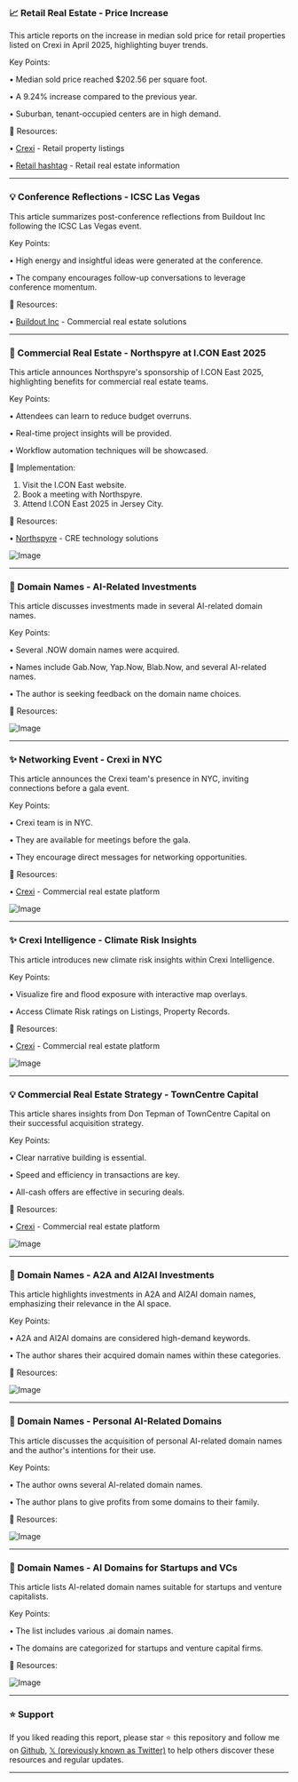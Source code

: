 ### 📈 Retail Real Estate - Price Increase

This article reports on the increase in median sold price for retail properties listed on Crexi in April 2025, highlighting buyer trends.

Key Points:

• Median sold price reached $202.56 per square foot.


• A 9.24% increase compared to the previous year.


• Suburban, tenant-occupied centers are in high demand.


🔗 Resources:

• [Crexi](https://x.com/CREXinc) - Retail property listings


• [Retail hashtag](https://x.com/hashtag/Retail?src=hashtag_click) - Retail real estate information



---

### 💡  Conference Reflections - ICSC Las Vegas

This article summarizes post-conference reflections from Buildout Inc following the ICSC Las Vegas event.

Key Points:

• High energy and insightful ideas were generated at the conference.


•  The company encourages follow-up conversations to leverage conference momentum.


🔗 Resources:

• [Buildout Inc](https://x.com/BuildoutInc) - Commercial real estate solutions



---

### 🚀 Commercial Real Estate - Northspyre at I.CON East 2025

This article announces Northspyre's sponsorship of I.CON East 2025, highlighting benefits for commercial real estate teams.

Key Points:

•  Attendees can learn to reduce budget overruns.


•  Real-time project insights will be provided.


•  Workflow automation techniques will be showcased.


🚀 Implementation:

1. Visit the I.CON East website.
2. Book a meeting with Northspyre.
3. Attend I.CON East 2025 in Jersey City.


🔗 Resources:

• [Northspyre](https://hubs.ly/Q03mllcS0) - CRE technology solutions


![Image](https://pbs.twimg.com/media/Gq6yKUVXUAAncGR?format=jpg&name=small)


---

### 🚀 Domain Names - AI-Related Investments

This article discusses investments made in several AI-related domain names.

Key Points:

•  Several .NOW domain names were acquired.


•  Names include Gab.Now, Yap.Now, Blab.Now, and several AI-related names.


•  The author is seeking feedback on the domain name choices.


🔗 Resources:


![Image](https://pbs.twimg.com/media/GqJ0IijaEAArbAd?format=jpg&name=small)



---

### ✨ Networking Event - Crexi in NYC

This article announces the Crexi team's presence in NYC, inviting connections before a gala event.

Key Points:

• Crexi team is in NYC.


•  They are available for meetings before the gala.


•  They encourage direct messages for networking opportunities.


🔗 Resources:

• [Crexi](https://x.com/CREXinc) - Commercial real estate platform



![Image](https://pbs.twimg.com/media/GpzNInsW0AATl1k?format=jpg&name=small)


---

### ✨ Crexi Intelligence - Climate Risk Insights

This article introduces new climate risk insights within Crexi Intelligence.

Key Points:

•  Visualize fire and flood exposure with interactive map overlays.


• Access Climate Risk ratings on Listings, Property Records.



🔗 Resources:

• [Crexi](https://x.com/CREXinc) - Commercial real estate platform



![Image](https://pbs.twimg.com/media/GpuwKCmW8AAcObN.jpg)



---

### 💡 Commercial Real Estate Strategy - TownCentre Capital

This article shares insights from Don Tepman of TownCentre Capital on their successful acquisition strategy.

Key Points:

• Clear narrative building is essential.


•  Speed and efficiency in transactions are key.


•  All-cash offers are effective in securing deals.


🔗 Resources:

• [Crexi](https://x.com/CREXinc) - Commercial real estate platform



![Image](https://pbs.twimg.com/media/GpO8gLgW0AACwAP.jpg)


---

### 🚀 Domain Names - A2A and AI2AI Investments

This article highlights investments in A2A and AI2AI domain names, emphasizing their relevance in the AI space.

Key Points:

• A2A and AI2AI domains are considered high-demand keywords.


•  The author shares their acquired domain names within these categories.



🔗 Resources:



![Image](https://pbs.twimg.com/media/GpOXjWvbwAEZmTu?format=jpg&name=small)



---

### 🚀 Domain Names - Personal AI-Related Domains

This article discusses the acquisition of personal AI-related domain names and the author's intentions for their use.

Key Points:

•  The author owns several AI-related domain names.


• The author plans to give profits from some domains to their family.


🔗 Resources:



![Image](https://pbs.twimg.com/media/Gn6PJEYWcAAaI3q?format=jpg&name=900x900)


---

### 🚀 Domain Names - AI Domains for Startups and VCs

This article lists AI-related domain names suitable for startups and venture capitalists.

Key Points:

•  The list includes various .ai domain names.


•  The domains are categorized for startups and venture capital firms.



🔗 Resources:



![Image](https://pbs.twimg.com/media/Gn53zobaMAEHcU9?format=jpg&name=small)


---

### ⭐️ Support

If you liked reading this report, please star ⭐️ this repository and follow me on [Github](https://github.com/Drix10), [𝕏 (previously known as Twitter)](https://x.com/DRIX_10_) to help others discover these resources and regular updates.

---